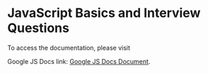 # JavaScript Basics and Interview Questions

To access the documentation, please visit 

Google JS Docs link: [Google JS Docs Document](https://docs.google.com/document/d/1ITYLPg-BvN0WqDMOW6qAi-x35Mbe1PhCzywoMhhtYQk/edit?usp=sharing).
